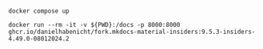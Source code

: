 # 

`docker compose up`


`docker run --rm -it -v ${PWD}:/docs -p 8000:8000 ghcr.io/danielhabenicht/fork.mkdocs-material-insiders:9.5.3-insiders-4.49.0-08012024.2`